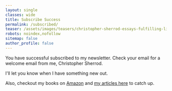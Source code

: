 ```yaml
---
layout: single
classes: wide
title: Subscribe Success
permalink: /subscribed/
teaser: /assets/images/teasers/christopher-sherrod-essays-fulfilling-life-square.webp
robots: noindex,nofollow
sitemap: false
author_profile: false
---
```

You have successful subscribed to my newsletter. Check your email for a welcome email from me, Christopher Sherrod.

I'll let you know when I have something new out.

Also, checkout my books on [Amazon](https://www.amazon.com/Christopher-Sherrod/e/B008NW0ADO?ref=sr_ntt_srch_lnk_3&qid=1650396627&sr=8-3) and [my articles here](https://christophersherrod.com/blog/) to catch up.